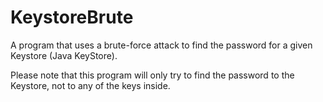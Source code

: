 KeystoreBrute
=============
A program that uses a brute-force attack to find the password for a given Keystore (Java KeyStore).

Please note that this program will only try to find the password to the Keystore,
not to any of the keys inside.